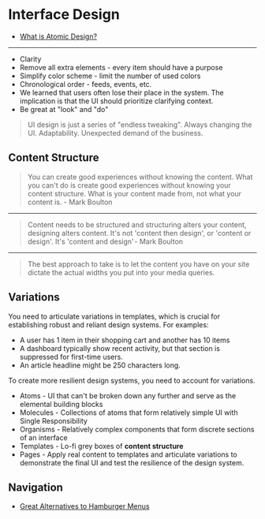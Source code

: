 # Interface Design

* [What is Atomic Design?](https://blog.prototypr.io/what-is-atomic-design-b8f0368e580d#.bpbyph6i4)

---

* Clarity
* Remove all extra elements - every item should have a purpose
* Simplify color scheme - limit the number of used colors
* Chronological order - feeds, events, etc.
* We learned that users often lose their place in the system. The implication is that the UI should prioritize clarifying context.
* Be great at "look" and "do"

> UI design is just a series of "endless tweaking". Always changing the UI. Adaptability. Unexpected demand of the business.

## Content Structure

> You can create good experiences without knowing the content. What you can't do is create good experiences without knowing your content structure. What is your content made from, not what your content is. - Mark Boulton

---

> Content needs to be structured and structuring alters your content, designing alters content. It's not 'content then design', or 'content or design'. It's 'content and design' - Mark Boulton

---

> The best approach to take is to let the content you have on your site dictate the actual widths you put into your media queries.

## Variations

You need to articulate variations in templates, which is crucial for establishing robust and reliant design systems. For examples:

* A user has 1 item in their shopping cart and another has 10 items
* A dashboard typically show recent activity, but that section is suppressed for first-time users.
* An article headline might be 250 characters long.

To create more resilient design systems, you need to account for variations.

* Atoms - UI that can't be broken down any further and serve as the elemental building blocks
* Molecules - Collections of atoms that form relatively simple UI with Single Responsibility
* Organisms - Relatively complex components that form discrete sections of an interface
* Templates - Lo-fi grey boxes of **content structure**
* Pages - Apply real content to templates and articulate variations to demonstrate the final UI and test the resilience of the design system.

## Navigation

* [Great Alternatives to Hamburger Menus](https://uxplanet.org/great-alternatives-to-hamburger-menus-d4c76d9414dd#.9vq36a5ry)